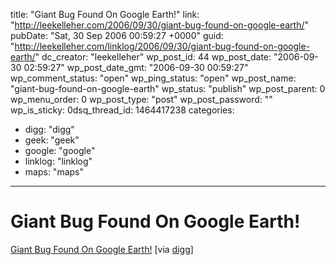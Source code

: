 title: "Giant Bug Found On Google Earth!"
link: "http://leekelleher.com/2006/09/30/giant-bug-found-on-google-earth/"
pubDate: "Sat, 30 Sep 2006 00:59:27 +0000"
guid: "http://leekelleher.com/linklog/2006/09/30/giant-bug-found-on-google-earth/"
dc_creator: "leekelleher"
wp_post_id: 44
wp_post_date: "2006-09-30 02:59:27"
wp_post_date_gmt: "2006-09-30 00:59:27"
wp_comment_status: "open"
wp_ping_status: "open"
wp_post_name: "giant-bug-found-on-google-earth"
wp_status: "publish"
wp_post_parent: 0
wp_menu_order: 0
wp_post_type: "post"
wp_post_password: ""
wp_is_sticky: 0dsq_thread_id: 1464417238
categories:
  - digg: "digg"
  - geek: "geek"
  - google: "google"
  - linklog: "linklog"
  - maps: "maps"

---

# Giant Bug Found On Google Earth!

<a href="http://maps.google.com/maps?hl=en&amp;q=Germany&amp;ie=UTF8&amp;om=1&amp;z=18&amp;ll=48.857699,10.205451&amp;spn=0.001585,0.005407&amp;t=k">Giant Bug Found On Google Earth!</a> [via <a href="http://digg.com/gadgets/Giant_Bug_Found_On_Google_Earth">digg</a>]